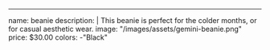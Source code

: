 ---
name: beanie
description: |
  This beanie is perfect for the colder months, or for casual aesthetic wear.
image: "/images/assets/gemini-beanie.png"
price: $30.00
colors:
  -"Black"
